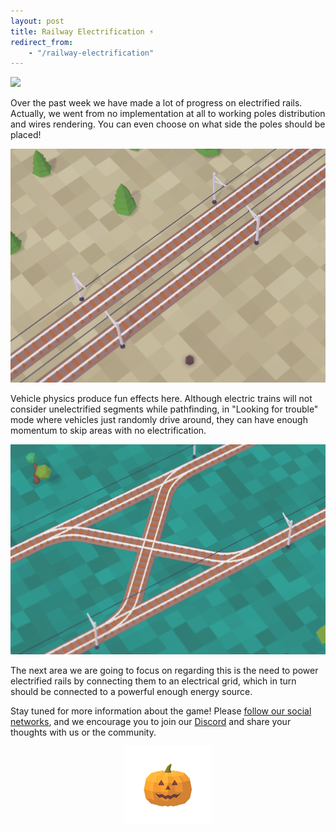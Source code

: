 ```yaml
---
layout: post
title: Railway Electrification ⚡
redirect_from:
    - "/railway-electrification"
---
```


![](/assets/weekreport/25.gif)

Over the past week we have made a lot of progress on electrified rails. Actually, we went from no implementation at all to working poles distribution and wires rendering. You can even choose on what side the poles should be placed!

![](/assets/weekreport/20181020-131339.png)

Vehicle physics produce fun effects here. Although electric trains will not consider unelectrified segments while pathfinding, in "Looking for trouble" mode where vehicles just randomly drive around, they can have enough momentum to skip areas with no electrification.

![](/assets/weekreport/20.gif)

The next area we are going to focus on regarding this is the need to power electrified rails by connecting them to an electrical grid, which in turn should be connected to a powerful enough energy source.

Stay tuned for more information about the game! Please [follow our social networks](/contacts), and we encourage you to join our [Discord](http://discord.gg/64KPWd5) and share your thoughts with us or the community.

<p style="text-align: center">
    <img style="width: 140px;" src="/assets/pumpkin50.png"/>
</p>